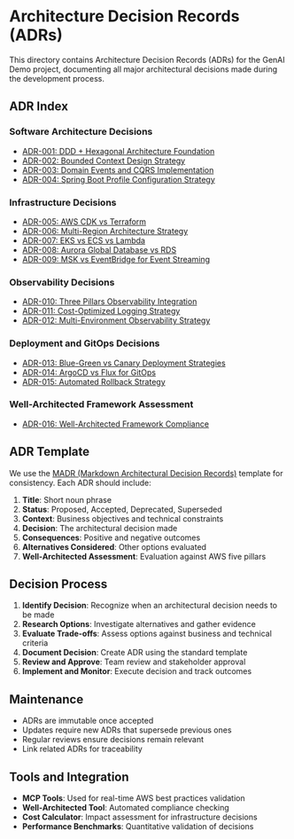 # Architecture Decision Records (ADRs)

This directory contains Architecture Decision Records (ADRs) for the GenAI Demo project, documenting all major architectural decisions made during the development process.

## ADR Index

### Software Architecture Decisions

- [ADR-001: DDD + Hexagonal Architecture Foundation](./ADR-001-ddd-hexagonal-architecture.md)
- [ADR-002: Bounded Context Design Strategy](./ADR-002-bounded-context-design.md)
- [ADR-003: Domain Events and CQRS Implementation](./ADR-003-domain-events-cqrs.md)
- [ADR-004: Spring Boot Profile Configuration Strategy](./ADR-004-spring-boot-profiles.md)

### Infrastructure Decisions

- [ADR-005: AWS CDK vs Terraform](./ADR-005-aws-cdk-vs-terraform.md)
- [ADR-006: Multi-Region Architecture Strategy](./ADR-006-multi-region-architecture.md)
- [ADR-007: EKS vs ECS vs Lambda](./ADR-007-container-orchestration.md)
- [ADR-008: Aurora Global Database vs RDS](./ADR-008-database-strategy.md)
- [ADR-009: MSK vs EventBridge for Event Streaming](./ADR-009-event-streaming-platform.md)

### Observability Decisions

- [ADR-010: Three Pillars Observability Integration](./ADR-010-observability-integration.md)
- [ADR-011: Cost-Optimized Logging Strategy](./ADR-011-logging-cost-optimization.md)
- [ADR-012: Multi-Environment Observability Strategy](./ADR-012-multi-env-observability.md)

### Deployment and GitOps Decisions

- [ADR-013: Blue-Green vs Canary Deployment Strategies](./ADR-013-deployment-strategies.md)
- [ADR-014: ArgoCD vs Flux for GitOps](./ADR-014-gitops-platform.md)
- [ADR-015: Automated Rollback Strategy](./ADR-015-automated-rollback.md)

### Well-Architected Framework Assessment

- [ADR-016: Well-Architected Framework Compliance](./ADR-016-well-architected-compliance.md)

## ADR Template

We use the [MADR (Markdown Architectural Decision Records)](https://adr.github.io/madr/) template for consistency. Each ADR should include:

1. **Title**: Short noun phrase
2. **Status**: Proposed, Accepted, Deprecated, Superseded
3. **Context**: Business objectives and technical constraints
4. **Decision**: The architectural decision made
5. **Consequences**: Positive and negative outcomes
6. **Alternatives Considered**: Other options evaluated
7. **Well-Architected Assessment**: Evaluation against AWS five pillars

## Decision Process

1. **Identify Decision**: Recognize when an architectural decision needs to be made
2. **Research Options**: Investigate alternatives and gather evidence
3. **Evaluate Trade-offs**: Assess options against business and technical criteria
4. **Document Decision**: Create ADR using the standard template
5. **Review and Approve**: Team review and stakeholder approval
6. **Implement and Monitor**: Execute decision and track outcomes

## Maintenance

- ADRs are immutable once accepted
- Updates require new ADRs that supersede previous ones
- Regular reviews ensure decisions remain relevant
- Link related ADRs for traceability

## Tools and Integration

- **MCP Tools**: Used for real-time AWS best practices validation
- **Well-Architected Tool**: Automated compliance checking
- **Cost Calculator**: Impact assessment for infrastructure decisions
- **Performance Benchmarks**: Quantitative validation of decisions
